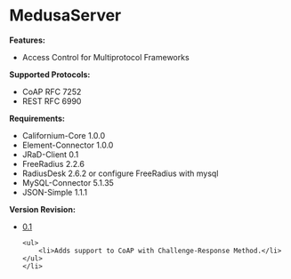 # <strong>MedusaServer</strong>

<p><strong>Features:</strong></p>

<ul>
	<li>Access Control for Multiprotocol Frameworks</li>
</ul>

<p><strong>Supported Protocols:</strong></p>

<ul>
	<li>CoAP RFC 7252</li>
	<li>REST RFC 6990</li>
</ul>

<p><strong>Requirements:</strong></p>

<ul>
	<li>Californium-Core&nbsp;1.0.0</li>
	<li>Element-Connector&nbsp;1.0.0</li>
	<li>JRaD-Client&nbsp;0.1</li>
	<li>FreeRadius 2.2.6</li>
	<li>RadiusDesk 2.6.2 or configure FreeRadius with mysql</li>
	<li>MySQL-Connector&nbsp;5.1.35</li>
	<li>JSON-Simple&nbsp;1.1.1</li>
</ul>

<p><strong>Version Revision:</strong></p>

<ul>
	<li><u>0.1</u>

	<ul>
		<li>Adds support to CoAP with Challenge-Response Method.</li>
	</ul>
	</li>
</ul>
